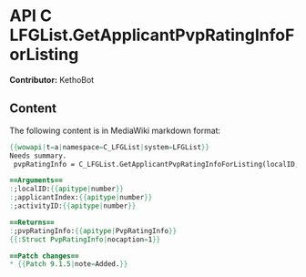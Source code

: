 # API C LFGList.GetApplicantPvpRatingInfoForListing

**Contributor:** KethoBot

## Content

The following content is in MediaWiki markdown format:

```mediawiki
{{wowapi|t=a|namespace=C_LFGList|system=LFGList}}
Needs summary.
 pvpRatingInfo = C_LFGList.GetApplicantPvpRatingInfoForListing(localID, applicantIndex, activityID)

==Arguments==
:;localID:{{apitype|number}}
:;applicantIndex:{{apitype|number}}
:;activityID:{{apitype|number}}

==Returns==
:;pvpRatingInfo:{{apitype|PvpRatingInfo}}
{{:Struct PvpRatingInfo|nocaption=1}}

==Patch changes==
* {{Patch 9.1.5|note=Added.}}
```